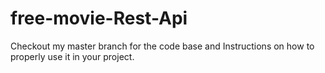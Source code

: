 # free-movie-Rest-Api
Checkout my master branch for the code base and Instructions on how to properly use it in your project.
